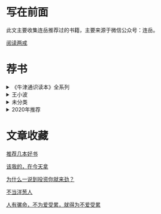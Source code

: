 # 写在前面

此文主要收集连岳推荐过的书籍，主要来源于微信公众号：连岳。

[阅读两戒](https://mp.weixin.qq.com/s/_Ze2yZByyoLbtM6BMXYKPA)

# 荐书 

<details>
<summary>《牛津通识读本》全系列</summary>

[《自闭症》](https://mp.weixin.qq.com/s/4z84Zpd-DnatVv4LSW4sow)

[《领导力》](https://mp.weixin.qq.com/s/xfZB-K8D7eEm6eZsV7m0qw)

[《犹太人与犹太教》](https://mp.weixin.qq.com/s/SPL4t8lbfwnrLa5V6QbTOQ)

</details>

<details>
<summary>王小波</summary>

[《王小波作品集》](https://mp.weixin.qq.com/s/ehdMIn9cqdoMy_VGc6aakA)

[《一只特立独行的猪》](https://mp.weixin.qq.com/s/293gOHpP781sO9uTXlbz9g)

</details>


<details>
<summary>未分类</summary>

[《奇点临近》](https://mp.weixin.qq.com/s/PapKipaqeC1Ep3a5hB2TYA)

[《悉达多》](https://mp.weixin.qq.com/s/ByU97uhQGpVzNzsm73V31g)

[《我的财富观：安德鲁·卡内基自传》](https://mp.weixin.qq.com/s/ilOfisybm5rfpVqo1U4HBw)

[《新经济新规则》](https://mp.weixin.qq.com/s/GSmaGFW-W5ztrlj_MbGNOg)

[《理性乐观派》](https://mp.weixin.qq.com/s/aDIH2wbTjsIdMivjtllp0g)

[《边城》](https://mp.weixin.qq.com/s/KCZunvmMSWviBptztrAUWQ)

[《吹牛大王历险记》](https://mp.weixin.qq.com/s/X535vDbQ5e6iDhw8lQxQ4g)

[《乌合之众》](https://mp.weixin.qq.com/s/qT_9ARctbJz8i92u_IWHnA)

[《小王子》](https://mp.weixin.qq.com/s/lnfyA83S5Qt9UwQ_ow7YYg)

[《1984》](https://mp.weixin.qq.com/s/h2FyaaBXshGllvsF3IUJgg)

[《傅雷家书》](https://mp.weixin.qq.com/s/wO0j6Q65jcRod_J39HcDdQ)

[《Zero to One》（从零到一）](https://mp.weixin.qq.com/s/Ts6TKdVhAAskWRxBC2p5_Q)

[《人性的弱点》](https://mp.weixin.qq.com/s/scqmiaoENZ5GnemhPRFAKQ)

[《禅者的初心》](https://mp.weixin.qq.com/s/wvk8lWlRKaRi7PhCpHCh0Q)

</details>

<details>
<summary>2020年推荐</summary>

[KK三部曲《失控》、《科技想要什么》、《必然》](https://mp.weixin.qq.com/s/ZATWf_DczuP_AkGJJkTZIA)

[《邓小平传》](https://mp.weixin.qq.com/s/l9B40OSCTg-iWwzYe4kCBA)

[《美国大萧条》](https://mp.weixin.qq.com/s/uTaEkt3XB7BTLjrSADkmMA)

</details>

# 文章收藏

[推荐几本好书](https://mp.weixin.qq.com/s/fQyQyXCXukQ0XxszEKnaJQ)

[该我的，在今天拿](https://mp.weixin.qq.com/s/GA9FjsePV9VA0TJC_X-5SA)

[为什么一说到投资你就来劲？](https://mp.weixin.qq.com/s/Z3PRyUbBQevzczE9HwiseA)

[不当洋葱人](https://mp.weixin.qq.com/s/WC0dBuCkLwlp2hme3TreqQ)

[人有骡命，不为爱受累，就得为不爱受累](https://mp.weixin.qq.com/s/LefEcr59rWbw1TssKP7HqQ)
